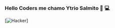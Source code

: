### Hello Coders me chamo Ytrio Salmito 👋 💻 

[![Hacker](https://i.gifer.com/origin/22/22fc3866b30346eba0eb52fcb37afdf1_w200.gif)]
